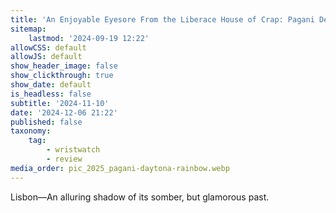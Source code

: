 ```yaml
---
title: 'An Enjoyable Eyesore From the Liberace House of Crap: Pagani Design PD-1644 ”Rainbow Daytona” Review'
sitemap:
    lastmod: '2024-09-19 12:22'
allowCSS: default
allowJS: default
show_header_image: false
show_clickthrough: true
show_date: default
is_headless: false
subtitle: '2024-11-10'
date: '2024-12-06 21:22'
published: false
taxonomy:
    tag:
        - wristwatch
        - review
media_order: pic_2025_pagani-daytona-rainbow.webp
---
```


Lisbon―An alluring shadow of its somber, but glamorous past.

